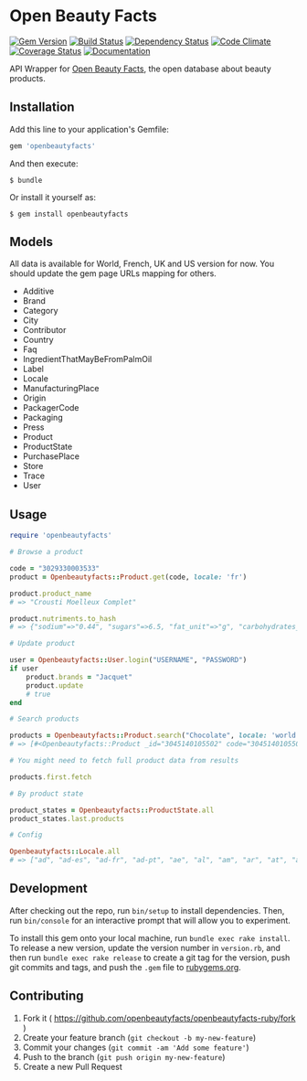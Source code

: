 # Open Beauty Facts

[![Gem Version](https://badge.fury.io/rb/openbeautyfacts.svg)](http://badge.fury.io/rb/openbeautyfacts)
[![Build Status](https://travis-ci.org/openbeautyfacts/openbeautyfacts-ruby.svg?branch=master)](https://travis-ci.org/openbeautyfacts/openbeautyfacts-ruby)
[![Dependency Status](https://gemnasium.com/openbeautyfacts/openbeautyfacts-ruby.svg)](https://gemnasium.com/openbeautyfacts/openbeautyfacts-ruby)
[![Code Climate](https://codeclimate.com/github/openbeautyfacts/openbeautyfacts-ruby/badges/gpa.svg)](https://codeclimate.com/github/openbeautyfacts/openbeautyfacts-ruby)
[![Coverage Status](https://coveralls.io/repos/nicolasleger/openbeautyfacts-ruby/badge.svg)](https://coveralls.io/r/nicolasleger/openbeautyfacts-ruby)
[![Documentation](http://inch-ci.org/github/openbeautyfacts/openbeautyfacts-ruby.svg?branch=master)](http://inch-ci.org/github/openbeautyfacts/openbeautyfacts-ruby)

API Wrapper for [Open Beauty Facts](https://openbeautyfacts.org/), the open database about beauty products.

## Installation

Add this line to your application's Gemfile:

```ruby
gem 'openbeautyfacts'
```

And then execute:

    $ bundle

Or install it yourself as:

    $ gem install openbeautyfacts

## Models

All data is available for World, French, UK and US version for now. You should update the gem page URLs mapping for others.

- Additive
- Brand
- Category
- City
- Contributor
- Country
- Faq
- IngredientThatMayBeFromPalmOil
- Label
- Locale
- ManufacturingPlace
- Origin
- PackagerCode
- Packaging
- Press
- Product
- ProductState
- PurchasePlace
- Store
- Trace
- User

## Usage

```ruby
require 'openbeautyfacts'

# Browse a product

code = "3029330003533"
product = Openbeautyfacts::Product.get(code, locale: 'fr')

product.product_name
# => "Crousti Moelleux Complet"

product.nutriments.to_hash
# => {"sodium"=>"0.44", "sugars"=>6.5, "fat_unit"=>"g", "carbohydrates_unit"=>"g", "proteins_unit"=>"g", "nutrition-score-fr_100g"=>-2, "fat"=>2.5, "proteins_serving"=>12.8, "sodium_serving"=>0.535, "salt"=>1.1176, "proteins"=>10.5, "nutrition-score-uk_serving"=>-2, "nutrition-score-fr"=>-2, "fat_serving"=>3.04, "sugars_unit"=>"g", "sugars_100g"=>"6.5", "sodium_unit"=>"g", "saturated-fat_unit"=>"g", "saturated-fat_serving"=>0.608, "sodium_100g"=>0.44, "fiber_unit"=>"g", "energy"=>1067, "energy_unit"=>"kJ", "sugars_serving"=>7.9, "carbohydrates_100g"=>44, "nutrition-score-uk"=>-2, "proteins_100g"=>10.5, "fiber_serving"=>7.29, "carbohydrates_serving"=>53.5, "nutrition-score-fr_serving"=>-2, "energy_serving"=>1300, "fat_100g"=>"2.5", "saturated-fat_100g"=>"0.5", "nutrition-score-uk_100g"=>-2, "fiber"=>6, "salt_serving"=>1.36, "salt_100g"=>"1.1176", "carbohydrates"=>44, "fiber_100g"=>6, "energy_100g"=>1067, "saturated-fat"=>0.5}

# Update product

user = Openbeautyfacts::User.login("USERNAME", "PASSWORD")
if user
    product.brands = "Jacquet"
    product.update
    # true
end

# Search products

products = Openbeautyfacts::Product.search("Chocolate", locale: 'world', page_size: 3)
# => [#<Openbeautyfacts::Product _id="3045140105502" code="3045140105502" id="3045140105502" image_small_url="http://en.openbeautyfacts.org/images/products/304/514/010/5502/front.7.100.jpg" lc="en" product_name="Milka au lait du Pays Alpin">, #<Openbeautyfacts::Product _id="3046920028363" code="3046920028363" id="3046920028363" image_small_url="http://en.openbeautyfacts.org/images/products/304/692/002/8363/front.5.100.jpg" lc="en" product_name="Tableta de chocolate negro \"Lindt Excellence\" 85% cacao">, #<Openbeautyfacts::Product _id="3046920029759" code="3046920029759" id="3046920029759" image_small_url="http://en.openbeautyfacts.org/images/products/304/692/002/9759/front.9.100.jpg" lc="en" product_name="Tableta de chocolate negro \"Lindt Excellence\" 90% cacao">]

# You might need to fetch full product data from results

products.first.fetch

# By product state

product_states = Openbeautyfacts::ProductState.all
product_states.last.products

# Config

Openbeautyfacts::Locale.all
# => ["ad", "ad-es", "ad-fr", "ad-pt", "ae", "al", "am", "ar", "at", "au", "ax", "az", "bd", "be", "be-de", "be-fr", "bf", "bg", "bi", "bi-rn", "bn", "br", "by", "by-be", "bz", "ca", "ca-fr", "cg", "ch", "ch-fr", "ch-it", "ci", "cl", "cn", "co", "cr", "cu", "cy", "cy-tr", "cz", "de", "dk", "do", "dz", "dz-fr", "ec", "eg", "es", "es-ca", "es-eu", "es-gl", "fi", "fi-sv", "fr", "ga", "gf", "gn", "gp", "gr", "hk", "hr", "hu", "id", "ie", "ie-ga", "il", "il-ar", "il-ru", "in", "iq", "iq-ku", "ir", "is", "it", "jp", "ke", "ke-sw", "kh", "kr", "kw", "kz", "kz-kk", "lb", "lk", "lk-ta", "lu", "lu-de", "lu-lb", "lv", "ma", "ma-es", "ma-fr", "mc", "md", "mf", "ml", "mn", "mo", "mo-zh", "mq", "mr", "mt", "mt-mt", "mu", "mx", "my", "nc", "nl", "no", "nz", "nz-mi", "pa", "pe", "pf", "ph", "ph-tl", "pl", "pm", "pt", "qa", "re", "ro", "rs", "ru", "sa", "se", "sg", "sg-ms", "sg-ta", "sg-zh", "si", "sk", "sn", "sy", "th", "tn", "tr", "tw", "tz", "tz-sw", "ua", "uk", "us", "ve", "vn", "vu", "vu-bi", "world", "ye", "yt", "za", "za-af", "za-nr", "za-ss", "za-st", "za-tn", "za-ts", "za-ve", "za-xh", "za-zu"]
```

## Development

After checking out the repo, run `bin/setup` to install dependencies. Then, run `bin/console` for an interactive prompt that will allow you to experiment.

To install this gem onto your local machine, run `bundle exec rake install`. To release a new version, update the version number in `version.rb`, and then run `bundle exec rake release` to create a git tag for the version, push git commits and tags, and push the `.gem` file to [rubygems.org](https://rubygems.org).

## Contributing

1. Fork it ( https://github.com/openbeautyfacts/openbeautyfacts-ruby/fork )
2. Create your feature branch (`git checkout -b my-new-feature`)
3. Commit your changes (`git commit -am 'Add some feature'`)
4. Push to the branch (`git push origin my-new-feature`)
5. Create a new Pull Request
